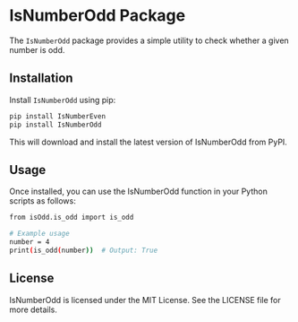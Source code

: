 # IsNumberOdd Package

The `IsNumberOdd` package provides a simple utility to check whether a given number is odd.

## Installation

Install `IsNumberOdd` using pip:

```bash
pip install IsNumberEven
pip install IsNumberOdd
```

This will download and install the latest version of IsNumberOdd from PyPI.

## Usage

Once installed, you can use the IsNumberOdd function in your Python scripts as follows:

```bash
from isOdd.is_odd import is_odd

# Example usage
number = 4
print(is_odd(number))  # Output: True
```

## License

IsNumberOdd is licensed under the MIT License. See the LICENSE file for more details.
